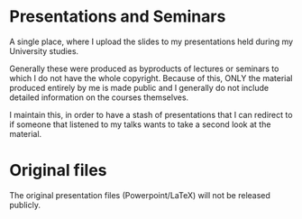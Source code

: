 # Presentations and Seminars

A single place, where I upload the slides to my presentations held during my University studies.

Generally these were produced as byproducts of lectures or seminars to which I do not have the whole copyright.
Because of this, ONLY the material produced entirely by me is made public and I generally do not include detailed information on the courses themselves.

I maintain this, in order to have a stash of presentations that I can redirect to if someone that listened to my talks wants to take a second look at the material.

# Original files

The original presentation files (Powerpoint/LaTeX) will not be released publicly.
